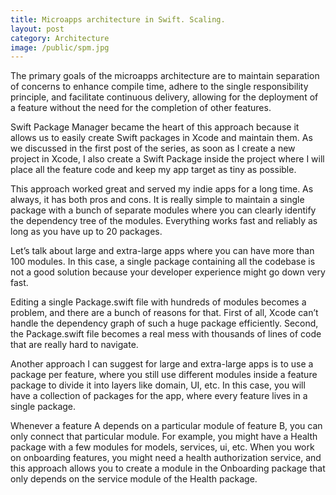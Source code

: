 ```yaml
---
title: Microapps architecture in Swift. Scaling.
layout: post
category: Architecture
image: /public/spm.jpg
---
```


The primary goals of the microapps architecture are to maintain separation of concerns to enhance compile time, adhere to the single responsibility principle, and facilitate continuous delivery, allowing for the deployment of a feature without the need for the completion of other features.

Swift Package Manager became the heart of this approach because it allows us to easily create Swift packages in Xcode and maintain them. As we discussed in the first post of the series, as soon as I create a new project in Xcode, I also create a Swift Package inside the project where I will place all the feature code and keep my app target as tiny as possible.

This approach worked great and served my indie apps for a long time. As always, it has both pros and cons. It is really simple to maintain a single package with a bunch of separate modules where you can clearly identify the dependency tree of the modules. Everything works fast and reliably as long as you have up to 20 packages.

Let’s talk about large and extra-large apps where you can have more than 100 modules. In this case, a single package containing all the codebase is not a good solution because your developer experience might go down very fast.

Editing a single Package.swift file with hundreds of modules becomes a problem, and there are a bunch of reasons for that. First of all, Xcode can’t handle the dependency graph of such a huge package efficiently. Second, the Package.swift file becomes a real mess with thousands of lines of code that are really hard to navigate.

Another approach I can suggest for large and extra-large apps is to use a package per feature, where you still use different modules inside a feature package to divide it into layers like domain, UI, etc. In this case, you will have a collection of packages for the app, where every feature lives in a single package.

Whenever a feature A depends on a particular module of feature B, you can only connect that particular module. For example, you might have a Health package with a few modules for models, services, ui, etc. When you work on onboarding features, you might need a health authorization service, and this approach allows you to create a module in the Onboarding package that only depends on the service module of the Health package.
